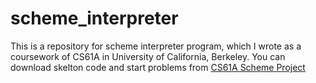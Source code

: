 # scheme_interpreter
This is a repository for scheme interpreter program, which I wrote as a coursework of CS61A in University of California, Berkeley. 
You can download skelton code and start problems from [CS61A Scheme Project](http://cs61a.org/proj/scheme/)
